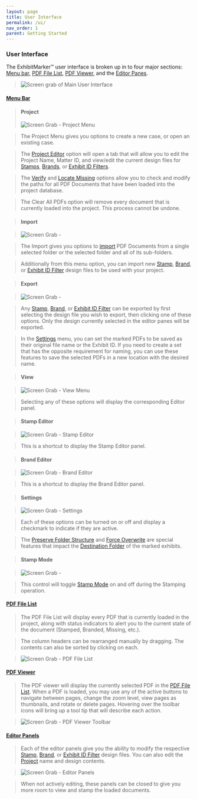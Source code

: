 ```yaml
---
layout: page
title: User Interface
permalink: /ui/
nav_order: 1
parent: Getting Started
---
```


###  User Interface 

The ExhibitMarker&trade; user interface is broken up in to four major sections: [Menu bar](#menu-bar), [PDF File List](#pdf-file-list), [PDF Viewer](#pdf-viewer), and the [Editor Panes](#editor-panels).

> ![Screen grab of Main User Interface](../../assets/user_interface_assets/UserInterface_05_InitialView.png)

#### __<u>Menu Bar</u>__

> #### __Project__
> ![Screen Grab - Project Menu](../../assets/user_interface_assets/UserInterface_Menu_01_Project.png)

> The Project Menu gives you options to create a new case, or open an existing case.

> The [Project Editor](../project_editor.markdown) option will open a tab that will allow you to edit the Project Name, Matter ID, and view/edit the current design files for [Stamps](../stamping/stamping.markdown), [Brands](../branding/branding.markdown), or [Exhibit ID Filters](../id_editing/id_editing_manual.markdown).

> The [Verify](../working_with_files/working_with_files_locatingmissing.markdown#verify-file-locations) and [Locate Missing](../working_with_files/working_with_files_locatingmissing.markdown#locate-missing-files) options allow you to check and modify the paths for all PDF Documents that have been loaded into the project database.

> The Clear All PDFs option will remove every document that is currently loaded into the project.  This process cannot be undone.

> #### __Import__

> ![Screen Grab - ](../../assets/user_interface_assets/UserInterface_Menu_02_Import.png)

> The Import gives you options to [import](../working_with_files/working_with_files_adding.markdown#folder-selection) PDF Documents from a single selected folder or the selected folder and all of its sub-folders.

> Additionally from this menu option, you can import new [Stamp](../stamping/stamping.markdown), [Brand](../branding/branding.markdown), or [Exhibit ID Filter](../id_editing/id_editing_manual.markdown) design files to be used with your project.

> #### __Export__

> ![Screen Grab - ](../../assets/user_interface_assets/UserInterface_Menu_03_Export.png)

> Any [Stamp](../stamping/stamping.markdown), [Brand](../branding/branding.markdown), or [Exhibit ID Filter](../id_editing/id_editing_manual.markdown) can be exported by first selecting the design file you wish to export, then clicking one of these options.  Only the design currently selected in the editor panes will be exported.

> In the [Settings](#settings) menu, you can set the marked PDFs to be saved as their original file name or the Exhibit ID.  If you need to create a set that has the opposite requirement for naming, you can use these features to save the selected PDFs in a new location with the desired name.

> #### __View__

> ![Screen Grab - View Menu](../../assets/user_interface_assets/UserInterface_Menu_04_View.png)

>  Selecting any of these options will display the corresponding Editor panel.

> #### __Stamp Editor__

> ![Screen Grab - Stamp Editor ](../../assets/user_interface_assets/UserInterface_Menu_05_StampEditor.png)

>  This is a shortcut to display the Stamp Editor panel.

> #### __Brand Editor__

> ![Screen Grab - Brand Editor](../../assets/user_interface_assets/UserInterface_Menu_06_BrandEditor.png)

 > This is a shortcut to display the Brand Editor panel.

> #### __Settings__

> ![Screen Grab - Settings](../../assets/working_with_files_assets/working_with_files_ForceOverwrite.png)

>  Each of these options can be turned on or off and display a checkmark to indicate if they are active.

>  The [Preserve Folder Structure](../working_with_files/working_with_files_destination_folder.markdown#preserve-folder-structure-option) and [Force Overwrite](../working_with_files/working_with_files_destination_folder.markdown#force-overwrite-option) are special features that impact the [Destination Folder](../working_with_files/working_with_files_destination_folder.markdown) of the marked exhibits.

> #### __Stamp Mode__

> ![Screen Grab - ](../../assets/user_interface_assets/UserInterface_Menu_08_StampMode.png)

>  This control will toggle [Stamp Mode](../stamping/stamping_process.markdown#enter-stamp-mode) on and off during the Stamping operation.

#### __<u>PDF File List</u>__

>  The PDF File List will display every PDF that is currently loaded in the project, along with status indicators to alert you to the current state of the document (Stamped, Branded, Missing, etc.).

> The column headers can be rearranged manually by dragging.  The contents can also be sorted by clicking on each.

> ![Screen Grab - PDF File List](../../assets/user_interface_assets/userInterface_11_pdfFileList.png)

#### __<u>PDF Viewer</u>__

> The PDF viewer will display the currently selected PDF in the [PDF File List](#pdf-file-list).  When a PDF is loaded, you may use any of the active buttons to navigate between pages, change the zoom level, view pages as thumbnails, and rotate or delete pages.  Hovering over the toolbar icons will bring up a tool tip that will describe each action.

> ![Screen Grab - PDF Viewer Toolbar](../../assets/user_interface_assets/userInterface_12_pdfViewer.png)

#### __<u>Editor Panels</u>__

> Each of the editor panels give you the ability to modify the respective [Stamp](../stamping/stamping.markdown), [Brand](../branding/branding.markdown), or [Exhibit ID Filter](../id_editing/id_editing_manual.markdown) design files.  You can also edit the [Project](../project_editor.markdown) name and design contents.

> ![Screen Grab - Editor Panels](../../assets/user_interface_assets/userInterface_13_editorPanels.png)

> When not actively editing, these panels can be closed to give you more room to view and stamp the loaded documents.